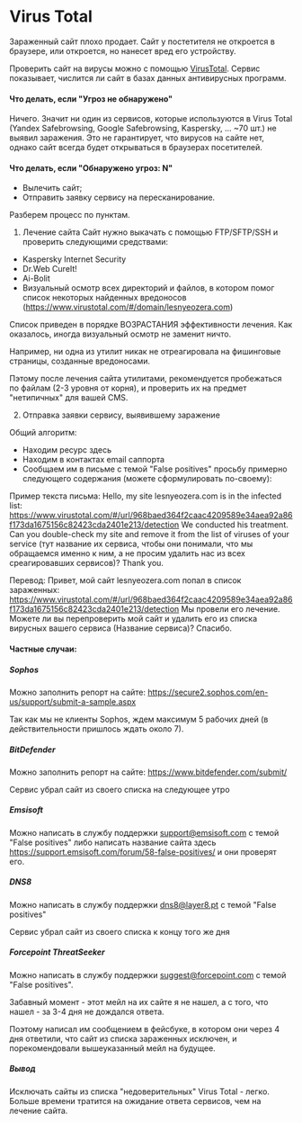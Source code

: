 # Virus Total

Зараженный сайт плохо продает. 
Сайт у постетителя не откроется в браузере, или откроется, но нанесет вред его устройству.

Проверить сайт на вирусы можно с помощью [VirusTotal](https://www.virustotal.com/ru/). Сервис показывает, числится ли сайт в базах данных антивирусных программ.


#### Что делать, если "Угроз не обнаружено"
Ничего. Значит ни один из сервисов, которые используются в Virus Total (Yandex Safebrowsing, Google Safebrowsing, Kaspersky, ... ~70 шт.) не выявил заражения. 
Это не гарантирует, что вирусов на сайте нет, однако сайт всегда будет открываться в браузерах посетителей.

#### Что делать, если "Обнаружено угроз: N"

- Вылечить сайт;
- Отправить заявку сервису на пересканирование.

Разберем процесс по пунктам.

1. Лечение сайта
Сайт нужно выкачать с помощью FTP/SFTP/SSH и проверить следующими средствами:

- Kaspersky Internet Security
- Dr.Web CureIt!
- Ai-Bolit
- Визуальный осмотр всех директорий и файлов, в котором помог список некоторых найденных вредоносов (https://www.virustotal.com/#/domain/lesnyeozera.com)

Список приведен в порядке ВОЗРАСТАНИЯ эффективности лечения. Как оказалось, иногда визуальный осмотр не заменит ничто.

Например, ни одна из утилит никак не отреагировала на фишинговые страницы, созданные вредоносами.

Пэтому после лечения сайта утилитами, рекомендуется пробежаться по файлам (2-3 уровня от корня), и проверить их на предмет "нетипичных" для вашей CMS.

2. Отправка заявки сервису, выявившему заражение

Общий алгоритм:

- Находим ресурс здесь
- Находим в контактах email саппорта
- Сообщаем им в письме с темой "False positives" просьбу примерно следующего содержания (можете сформулировать по-своему):

Пример текста письма:
Hello, my site lesnyeozera.com is in the infected list:
https://www.virustotal.com/#/url/968baed364f2caac4209589e34aea92a86f173da1675156c82423cda2401e213/detection
We conducted his treatment.
Can you double-check my site and remove it from the list of viruses of your service (тут название их сервиса, чтобы они понимали, что мы обращаемся именно к ним, а не просим удалить нас из всех среагировавших сервисов)?
Thank you.

Перевод:
Привет, мой сайт lesnyeozera.com попал в список зараженных:
https://www.virustotal.com/#/url/968baed364f2caac4209589e34aea92a86f173da1675156c82423cda2401e213/detection
Мы провели его лечение.
Можете ли вы перепроверить мой сайт и удалить его из списка вирусных вашего сервиса (Название сервиса)?
Спасибо.

#### Частные случаи:

##### Sophos

Можно заполнить репорт на сайте:
https://secure2.sophos.com/en-us/support/submit-a-sample.aspx

Так как мы не клиенты Sophos, ждем максимум 5 рабочих дней (в действительности пришлось ждать около 7).

##### BitDefender

Можно заполнить репорт на сайте:
https://www.bitdefender.com/submit/

Сервис убрал сайт из своего списка на следующее утро

##### Emsisoft

Можно написать в службу поддержки support@emsisoft.com с темой "False positives"
либо написать название сайта здесь https://support.emsisoft.com/forum/58-false-positives/ и они проверят его.

##### DNS8

Можно написать в службу поддержки dns8@layer8.pt с темой "False positives"

Сервис убрал сайт из своего списка к концу того же дня

##### Forcepoint ThreatSeeker

Можно написать в службу поддержки suggest@forcepoint.com с темой "False positives".

Забавный момент - этот мейл на их сайте я не нашел, а с того, что нашел - за 3-4 дня не дождался ответа.

Поэтому написал им сообщением в фейсбуке, в котором они через 4 дня ответили, что сайт из списка зараженных исключен, и порекомендовали вышеуказанный мейл на будущее.


##### Вывод
Исключать сайты из списка "недоверительных" Virus Total - легко. Больше времени тратится на ожидание ответа сервисов, чем на лечение сайта.







